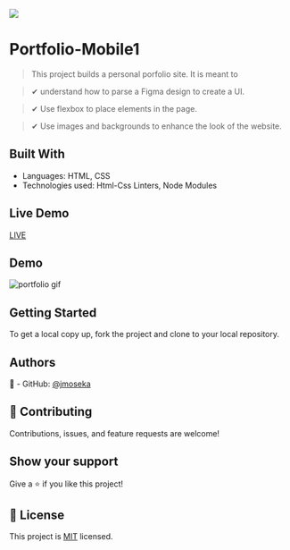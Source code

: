 ![](https://img.shields.io/badge/Microverse-blueviolet)

# Portfolio-Mobile1

> This project builds a personal porfolio site. It is meant to

> ✔ understand how to parse a Figma design to create a UI.

> ✔ Use flexbox to place elements in the page.

> ✔ Use images and backgrounds to enhance the look of the website.

## Built With

- Languages: HTML, CSS
- Technologies used: Html-Css Linters, Node Modules

## Live Demo

[LIVE](https://jmoseka.github.io/Portfolio-Mobile1/)

## Demo

<img src="images/demo-desktop.gif" alt="portfolio gif">

## Getting Started

To get a local copy up, fork the project and clone to your local repository.

## Authors

👤 - GitHub: [@jmoseka](https://github.com/jmoseka)

## 🤝 Contributing

Contributions, issues, and feature requests are welcome!

## Show your support

Give a ⭐️ if you like this project!

## 📝 License

This project is [MIT](./MIT.md) licensed.
